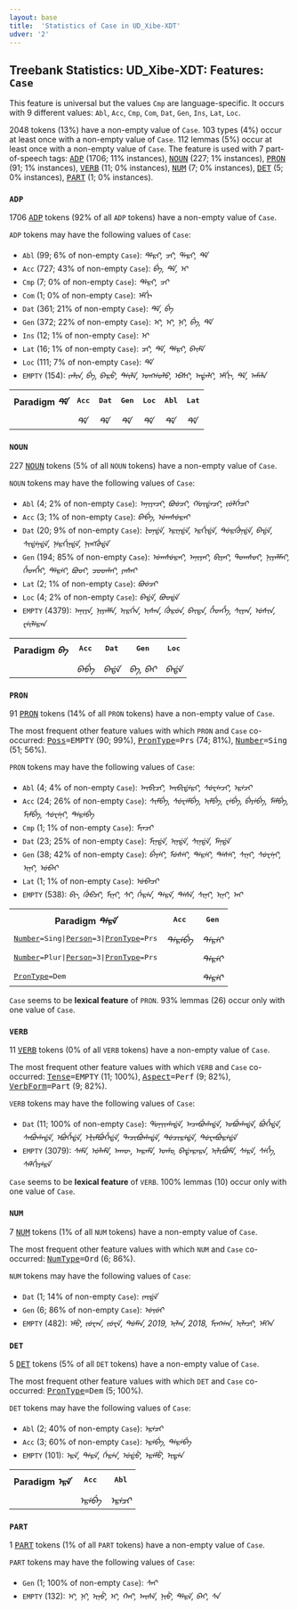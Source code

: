 ```yaml
---
layout: base
title:  'Statistics of Case in UD_Xibe-XDT'
udver: '2'
---
```


## Treebank Statistics: UD_Xibe-XDT: Features: `Case`

This feature is universal but the values `Cmp` are language-specific.
It occurs with 9 different values: `Abl`, `Acc`, `Cmp`, `Com`, `Dat`, `Gen`, `Ins`, `Lat`, `Loc`.

2048 tokens (13%) have a non-empty value of `Case`.
103 types (4%) occur at least once with a non-empty value of `Case`.
112 lemmas (5%) occur at least once with a non-empty value of `Case`.
The feature is used with 7 part-of-speech tags: <tt><a href="sjo_xdt-pos-ADP.html">ADP</a></tt> (1706; 11% instances), <tt><a href="sjo_xdt-pos-NOUN.html">NOUN</a></tt> (227; 1% instances), <tt><a href="sjo_xdt-pos-PRON.html">PRON</a></tt> (91; 1% instances), <tt><a href="sjo_xdt-pos-VERB.html">VERB</a></tt> (11; 0% instances), <tt><a href="sjo_xdt-pos-NUM.html">NUM</a></tt> (7; 0% instances), <tt><a href="sjo_xdt-pos-DET.html">DET</a></tt> (5; 0% instances), <tt><a href="sjo_xdt-pos-PART.html">PART</a></tt> (1; 0% instances).

### `ADP`

1706 <tt><a href="sjo_xdt-pos-ADP.html">ADP</a></tt> tokens (92% of all `ADP` tokens) have a non-empty value of `Case`.

`ADP` tokens may have the following values of `Case`:

* `Abl` (99; 6% of non-empty `Case`): <em>ᡩᡝᠷᡞ, ᠴᡞ, ᡩᠠᠷᡞ, ᡩᡝ</em>
* `Acc` (727; 43% of non-empty `Case`): <em>ᠪᡝ, ᡩᡝ, ᡞ᠋</em>
* `Cmp` (7; 0% of non-empty `Case`): <em>ᡩᡝᠷᡞ, ᠴᡞ</em>
* `Com` (1; 0% of non-empty `Case`): <em>ᡝᠮᡤᡞ</em>
* `Dat` (361; 21% of non-empty `Case`): <em>ᡩᡝ, ᠪᡝ</em>
* `Gen` (372; 22% of non-empty `Case`): <em>ᡞ᠋, ᡞ, ᠨᡞ, ᠪᡝ, ᡩᡝ</em>
* `Ins` (12; 1% of non-empty `Case`): <em>ᡞ᠋</em>
* `Lat` (16; 1% of non-empty `Case`): <em>ᠴᡞ, ᡩᡝ, ᡩᡝᠷᡞ, ᠪᠠᡞᠮᡝ</em>
* `Loc` (111; 7% of non-empty `Case`): <em>ᡩᡝ</em>
* `EMPTY` (154): <em>ᡪᠠᠯᡞᠨ, ᠪᡝ, ᠪᠠᠷᡠ, ᡨᡝᡞᠯᡝ, ᠣᡢᡤᠣᠯᠣ, ᡝᠪᠰᡞ, ᠠᡩᠠᠯᡞ, ᡝᠮᡤᡞ, ᡩᡝ, ᠠᠮᠠᠯᠠ</em>

<table>
  <tr><th>Paradigm <i>ᡩᡝ</i></th><th><tt>Acc</tt></th><th><tt>Dat</tt></th><th><tt>Gen</tt></th><th><tt>Loc</tt></th><th><tt>Abl</tt></th><th><tt>Lat</tt></th></tr>
  <tr><td><tt></tt></td><td><em>ᡩᡝ</em></td><td><em>ᡩᡝ</em></td><td><em>ᡩᡝ</em></td><td><em>ᡩᡝ</em></td><td><em>ᡩᡝ</em></td><td><em>ᡩᡝ</em></td></tr>
</table>

### `NOUN`

227 <tt><a href="sjo_xdt-pos-NOUN.html">NOUN</a></tt> tokens (5% of all `NOUN` tokens) have a non-empty value of `Case`.

`NOUN` tokens may have the following values of `Case`:

* `Abl` (4; 2% of non-empty `Case`): <em>ᠠᠨᡞᠶᠠᠴᡞ, ᠪᠣᡠᠴᡞ, ᡤᠣᡞᡩᠠᠴᡞ, ᡪᡠᠯᡤᡝᠴᡞ</em>
* `Acc` (3; 1% of non-empty `Case`): <em>ᠪᠠᠪᡝ, ᡠᡣᠰᡠᠷᠠᡞ</em>
* `Dat` (20; 9% of non-empty `Case`): <em>ᡫᠣᠨᡩᡝ, ᡝᠷᡞᠨᡩᡝ, ᡝᠷᡤᡞᡩᡝ, ᡨᡠᠷᡤᡠᠨᡩᡝ, ᠪᠠᡩᡝ, ᠰᡞᡩᡝᠨᡩᡝ, ᠨᡝᠷᡤᡞᠨᡩᡝ, ᠨᡞᡢᡤᡠᡩᡝ</em>
* `Gen` (194; 85% of non-empty `Case`): <em>ᡠᡣᠰᡠᠷᠠᡞ, ᠠᠨᡞᠶᠠᡞ, ᠪᡞᠶᠠᡞ, ᡨᠣᡣᠰᠣᡞ, ᠨᡞᠶᠠᠯᠮᠠᡞ, ᡥᡝᡨᡥᡝᡞ, ᡩᡝᠷᡝᡞ, ᠪᠣᠣᡞ, ᠴᠣᠣᡥᠠᡞ, ᠶᠠᠰᠠᡞ</em>
* `Lat` (2; 1% of non-empty `Case`): <em>ᠪᠣᡠᠴᡞ</em>
* `Loc` (4; 2% of non-empty `Case`): <em>ᠪᠠᡩᡝ, ᠪᠣᠣᡩᡝ</em>
* `EMPTY` (4379): <em>ᠠᠨᡞᠶᠠ, ᠨᡞᠶᠠᠯᠮᠠ, ᡞᠷᡤᡝᠨ, ᡞᠰᠠᠨ, ᡤᡠᠷᡠᠨ, ᠪᠠᡞᡨᠠ, ᡥᡝᡨᡥᡝ, ᠰᡞᠶᠠᠨ, ᡠᠰᡞᠨ, ᠸᡝᡞᠯᡝᠷᠠᠨ</em>

<table>
  <tr><th>Paradigm <i>ᠪᠠ</i></th><th><tt>Acc</tt></th><th><tt>Dat</tt></th><th><tt>Gen</tt></th><th><tt>Loc</tt></th></tr>
  <tr><td><tt></tt></td><td><em>ᠪᠠᠪᡝ</em></td><td><em>ᠪᠠᡩᡝ</em></td><td><em>ᠪᠠ, ᠪᠠᡞ</em></td><td><em>ᠪᠠᡩᡝ</em></td></tr>
</table>

### `PRON`

91 <tt><a href="sjo_xdt-pos-PRON.html">PRON</a></tt> tokens (14% of all `PRON` tokens) have a non-empty value of `Case`.

The most frequent other feature values with which `PRON` and `Case` co-occurred: <tt><a href="sjo_xdt-feat-Poss.html">Poss</a></tt><tt>=EMPTY</tt> (90; 99%), <tt><a href="sjo_xdt-feat-PronType.html">PronType</a></tt><tt>=Prs</tt> (74; 81%), <tt><a href="sjo_xdt-feat-Number.html">Number</a></tt><tt>=Sing</tt> (51; 56%).

`PRON` tokens may have the following values of `Case`:

* `Abl` (4; 4% of non-empty `Case`): <em>ᠠᡞᠪᡞᠴᡞ, ᠠᡞᠪᡞᡩᡝᠷᡞ, ᠰᡠᠸᡝᠨᠴᡞ, ᡝᠷᡝᠴᡞ</em>
* `Acc` (24; 26% of non-empty `Case`): <em>ᠰᡞᠮᠪᡝ, ᠰᡠᠸᡝᠮᠪᡝ, ᡞᠮᠪᡝ, ᠸᡝᠪᡝ, ᠪᡝᠶᡝᠪᡝ, ᠮᡝᠮᠪᡝ, ᠮᡞᠮᠪᡝ, ᠰᡠᠸᡝᠨᡞ, ᡨᡝᠷᡝᠪᡝ</em>
* `Cmp` (1; 1% of non-empty `Case`): <em>ᠮᡞᠨᠴᡞ</em>
* `Dat` (23; 25% of non-empty `Case`): <em>ᠮᡞᠨᡩᡝ, ᡞᠨᡩᡝ, ᠰᡞᠨᡩᡝ, ᠮᡝᠨᡩᡝ</em>
* `Gen` (38; 42% of non-empty `Case`): <em>ᠪᡝᠶᡝᡞ, ᠮᡠᠰᡝᡞ, ᡨᡝᠷᡝᡞ, ᡨᡝᠰᡝᡞ, ᠰᡞᠨᡞ, ᠰᡠᠸᡝᠨᡞ, ᡞᠨᡞ, ᡠᠪᠠᡞ</em>
* `Lat` (1; 1% of non-empty `Case`): <em>ᡠᠪᠠᠴᡞ</em>
* `EMPTY` (538): <em>ᠪᡞ, ᡤᡠᠪᠴᡞ, ᠮᡞᠨᡞ, ᠰᡞ, ᡤᡝᠷᡝᠨ, ᡨᡝᠷᡝ, ᡨᡝᠰᡝ, ᠰᡞᠨᡞ, ᡞᠨᡞ, ᠠᡞ</em>

<table>
  <tr><th>Paradigm <i>ᡨᡝᠷᡝ</i></th><th><tt>Acc</tt></th><th><tt>Gen</tt></th></tr>
  <tr><td><tt><tt><a href="sjo_xdt-feat-Number.html">Number</a></tt><tt>=Sing</tt>|<tt><a href="sjo_xdt-feat-Person.html">Person</a></tt><tt>=3</tt>|<tt><a href="sjo_xdt-feat-PronType.html">PronType</a></tt><tt>=Prs</tt></tt></td><td><em>ᡨᡝᠷᡝᠪᡝ</em></td><td><em>ᡨᡝᠷᡝᡞ</em></td></tr>
  <tr><td><tt><tt><a href="sjo_xdt-feat-Number.html">Number</a></tt><tt>=Plur</tt>|<tt><a href="sjo_xdt-feat-Person.html">Person</a></tt><tt>=3</tt>|<tt><a href="sjo_xdt-feat-PronType.html">PronType</a></tt><tt>=Prs</tt></tt></td><td></td><td><em>ᡨᡝᠷᡝᡞ</em></td></tr>
  <tr><td><tt><tt><a href="sjo_xdt-feat-PronType.html">PronType</a></tt><tt>=Dem</tt></tt></td><td></td><td><em>ᡨᡝᠷᡝᡞ</em></td></tr>
</table>

`Case` seems to be **lexical feature** of `PRON`. 93% lemmas (26) occur only with one value of `Case`.

### `VERB`

11 <tt><a href="sjo_xdt-pos-VERB.html">VERB</a></tt> tokens (0% of all `VERB` tokens) have a non-empty value of `Case`.

The most frequent other feature values with which `VERB` and `Case` co-occurred: <tt><a href="sjo_xdt-feat-Tense.html">Tense</a></tt><tt>=EMPTY</tt> (11; 100%), <tt><a href="sjo_xdt-feat-Aspect.html">Aspect</a></tt><tt>=Perf</tt> (9; 82%), <tt><a href="sjo_xdt-feat-VerbForm.html">VerbForm</a></tt><tt>=Part</tt> (9; 82%).

`VERB` tokens may have the following values of `Case`:

* `Dat` (11; 100% of non-empty `Case`): <em>ᡩᠣᠨᡪᡞᡥᠠᡩᡝ, ᠠᠴᠠᠪᡠᡥᠠᡩᡝ, ᠣᠪᡠᡥᠠᡩᡝ, ᠪᡠᡥᡝᡩᡝ, ᠰᠠᠪᡠᡥᠠᡩᡝ, ᡝᠪᡠᡥᡝᡩᡝ, ᡝᡫᡞᠮᠪᡠᡥᡝᡩᡝ, ᡨᠠᠴᡞᠪᡠᡥᠠᡩᡝ, ᡨᡠᠴᡞᠷᡝᡩᡝ, ᡨᡠᠸᠠᠪᡠᠷᡝᡩᡝ</em>
* `EMPTY` (3079): <em>ᠰᡝᠮᡝ, ᡠᠯᠠᠮᡝ, ᠠᡣᡡ, ᠠᠷᠠᠮᡝ, ᠣᡥᠣ, ᠪᠠᡩᠠᠷᠠᠷᠠ, ᡞᠯᡞᠪᡠᠮᡝ, ᠰᡝᠷᡝ, ᠰᡝᡥᡝ, ᠰᡝᠯᡤᡞᠶᡝᠷᡝ</em>

`Case` seems to be **lexical feature** of `VERB`. 100% lemmas (10) occur only with one value of `Case`.

### `NUM`

7 <tt><a href="sjo_xdt-pos-NUM.html">NUM</a></tt> tokens (1% of all `NUM` tokens) have a non-empty value of `Case`.

The most frequent other feature values with which `NUM` and `Case` co-occurred: <tt><a href="sjo_xdt-feat-NumType.html">NumType</a></tt><tt>=Ord</tt> (6; 86%).

`NUM` tokens may have the following values of `Case`:

* `Dat` (1; 14% of non-empty `Case`): <em>ᡪᠠᡞᡩᡝ</em>
* `Gen` (6; 86% of non-empty `Case`): <em>ᡠᡪᡠᡞ</em>
* `EMPTY` (482): <em>ᡝᠮᡠ, ᡪᡠᠸᠠᠨ, ᡪᡠᠸᡝ, ᡨᡠᠮᡝᠨ, 2019, ᡞᠯᠠᠨ, 2018, ᠮᡞᡢᡤᠠᠨ, ᡞᠯᠠᠴᡞ, ᡝᠮᡣᡝᠨ</em>

### `DET`

5 <tt><a href="sjo_xdt-pos-DET.html">DET</a></tt> tokens (5% of all `DET` tokens) have a non-empty value of `Case`.

The most frequent other feature values with which `DET` and `Case` co-occurred: <tt><a href="sjo_xdt-feat-PronType.html">PronType</a></tt><tt>=Dem</tt> (5; 100%).

`DET` tokens may have the following values of `Case`:

* `Abl` (2; 40% of non-empty `Case`): <em>ᡝᠷᡝᠴᡞ</em>
* `Acc` (3; 60% of non-empty `Case`): <em>ᡝᠷᡝᠪᡝ, ᡨᡝᠷᡝᠪᡝ</em>
* `EMPTY` (101): <em>ᡝᠷᡝ, ᡨᡝᠷᡝ, ᡤᡝᠷᡝᠨ, ᡠᡩᡠ, ᡝᠷᡝᠮᡠ, ᡝᡞᡨᡝᠨ</em>

<table>
  <tr><th>Paradigm <i>ᡝᠷᡝ</i></th><th><tt>Acc</tt></th><th><tt>Abl</tt></th></tr>
  <tr><td><tt></tt></td><td><em>ᡝᠷᡝᠪᡝ</em></td><td><em>ᡝᠷᡝᠴᡞ</em></td></tr>
</table>

### `PART`

1 <tt><a href="sjo_xdt-pos-PART.html">PART</a></tt> tokens (1% of all `PART` tokens) have a non-empty value of `Case`.

`PART` tokens may have the following values of `Case`:

* `Gen` (1; 100% of non-empty `Case`): <em>ᠰᠠᡞ</em>
* `EMPTY` (132): <em>ᡞ᠋, ᠨᡞ, ᡞᠨᡠ, ᡞ, ᡣᠠᡞ, ᠠᡞᠰᡝ, ᠨᡞᡠ, ᡩᡝᠷᡝ, ᠪᠠᡞ, ᠰᠠ</em>

